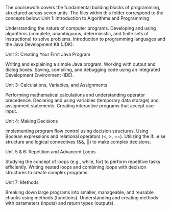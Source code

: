 The coursework covers the fundamental building blocks of programming, structured across seven units. The files within this folder correspond to the concepts below:
Unit 1: Introduction to Algorithms and Programming

Understanding the nature of computer programs.
Developing and using algorithms (complete, unambiguous, deterministic, and finite sets of instructions) to solve problems.
Introduction to programming languages and the Java Development Kit (JDK).

Unit 2: Creating Your First Java Program

Writing and explaining a simple Java program.
Working with output and dialog boxes.
Saving, compiling, and debugging code using an Integrated Development Environment (IDE).

Unit 3: Calculations, Variables, and Assignments

Performing mathematical calculations and understanding operator precedence.
Declaring and using variables (temporary data storage) and assignment statements.
Creating interactive programs that accept user input.

Unit 4: Making Decisions

Implementing program flow control using decision structures.
Using Boolean expressions and relational operators (<, >, ==).
Utilizing the if...else structure and logical connectives (&&, ||) to make complex decisions.

Unit 5 & 6: Repetition and Advanced Loops

Studying the concept of loops (e.g., while, for) to perform repetitive tasks efficiently.
Writing nested loops and combining loops with decision structures to create complex programs.

Unit 7: Methods

Breaking down large programs into smaller, manageable, and reusable chunks using methods (functions).
Understanding and creating methods with parameters (inputs) and return types (outputs).

